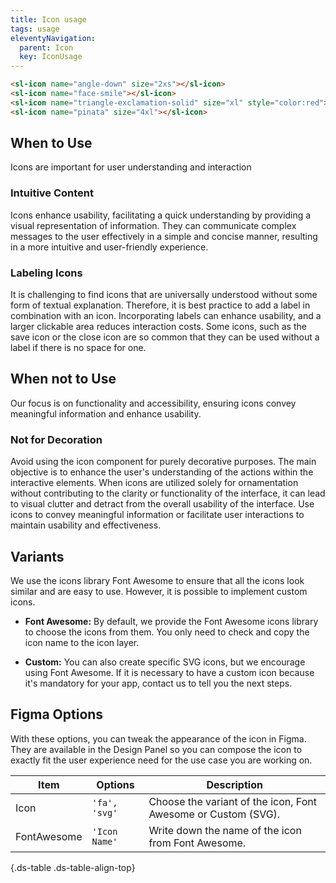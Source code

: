 ```yaml
---
title: Icon usage
tags: usage
eleventyNavigation:
  parent: Icon
  key: IconUsage
---
```


<section>  
<div class="ds-example" style="gap: 3rem;">
  <sl-icon name="angle-down" size="2xs"></sl-icon>
  <sl-icon name="face-smile"></sl-icon>
  <sl-icon name="triangle-exclamation-solid" size="xl" style="color:var(--sl-color-palette-danger-500)"></sl-icon>
  <sl-icon name="pinata" size="4xl"></sl-icon>
</div>

<div class="ds-code">

  ```html
  <sl-icon name="angle-down" size="2xs"></sl-icon>
  <sl-icon name="face-smile"></sl-icon>
  <sl-icon name="triangle-exclamation-solid" size="xl" style="color:red"></sl-icon>
  <sl-icon name="pinata" size="4xl"></sl-icon>
  ```
</div>

</section>

<section>

## When to Use
Icons are important for user understanding and interaction

### Intuitive Content
Icons enhance usability, facilitating a quick understanding by providing a visual representation of information. They can communicate complex messages to the user effectively in a simple and concise manner, resulting in a more intuitive and user-friendly experience.

### Labeling Icons
It is challenging to find icons that are universally understood without some form of textual explanation. Therefore, it is best practice to add a label in combination with an icon. Incorporating labels can enhance usability, and a larger clickable area reduces interaction costs. Some icons, such as the save icon <sl-icon name="far-floppy-disk" size="sm"></sl-icon> or the close icon <sl-icon name="far-xmark" size="sm"></sl-icon> are so common that they can be used without a label if there is no space for one.

</section>

<section>

## When not to Use
Our focus is on functionality and accessibility, ensuring icons convey meaningful information and enhance usability.

### Not for Decoration
Avoid using the icon component for purely decorative purposes. The main objective is to enhance the user's understanding of the actions within the interactive elements. When icons are utilized solely for ornamentation without contributing to the clarity or functionality of the interface, it can lead to visual clutter and detract from the overall usability of the interface. Use icons to convey meaningful information or facilitate user interactions to maintain usability and effectiveness.

</section>


<section>

## Variants
We use the icons library Font Awesome to ensure that all the icons look similar and are easy to use. However, it is possible to implement custom icons.

  - **Font Awesome:**  By default, we provide the Font Awesome icons library to choose the icons from them. You only need to check and copy the icon name to the icon layer.

  - **Custom:** You can also create specific SVG icons, but we encourage using Font Awesome. If it is necessary to have a custom icon because it's mandatory for your app, contact us to tell you the next steps.

</section>


<section>

## Figma Options
With these options, you can tweak the appearance of the icon in Figma. They are available in the Design Panel so you can compose the icon to exactly fit the user experience need for the use case you are working on.

|Item|Options|Description|
|-|-|-|
|Icon|`'fa', 'svg'`|Choose the variant of the icon, Font Awesome or Custom (SVG). |
|FontAwesome|`'Icon Name'`|Write down the name of the icon from Font Awesome. |

{.ds-table .ds-table-align-top}

</section>
